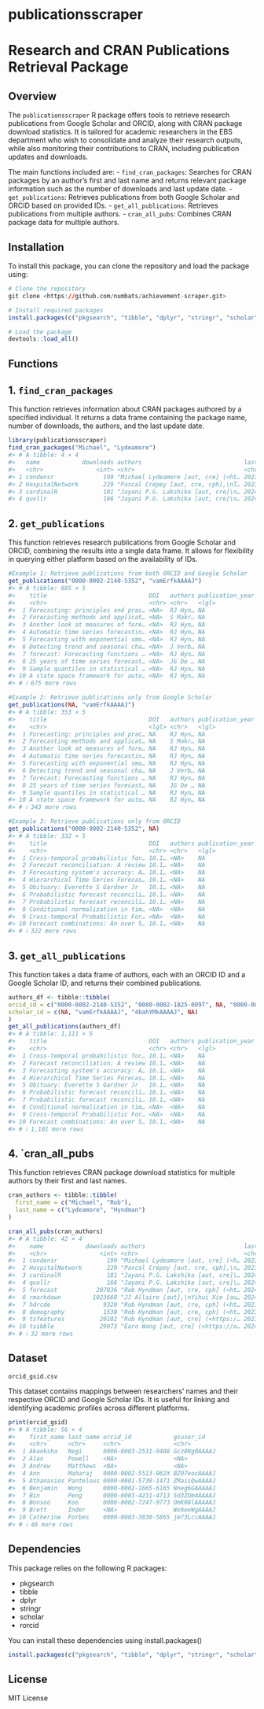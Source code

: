 
<!-- README.md is generated from README.Rmd. Please edit that file -->

# publicationsscraper

<!-- badges: start -->
<!-- badges: end -->

# Research and CRAN Publications Retrieval Package

## Overview

The `publicationsscraper` R package offers tools to retrieve research
publications from Google Scholar and ORCID, along with CRAN package
download statistics. It is tailored for academic researchers in the EBS
department who wish to consolidate and analyze their research outputs,
while also monitoring their contributions to CRAN, including publication
updates and downloads.

The main functions included are: - `find_cran_packages`: Searches for
CRAN packages by an author’s first and last name and returns relevant
package information such as the number of downloads and last update
date. - `get_publications`: Retrieves publications from both Google
Scholar and ORCID based on provided IDs. - `get_all_publications`:
Retrieves publications from multiple authors. - `cran_all_pubs`:
Combines CRAN package data for multiple authors.

## Installation

To install this package, you can clone the repository and load the
package using:

``` r
# Clone the repository
git clone <https://github.com/numbats/achievement-scraper.git>

# Install required packages
install.packages(c("pkgsearch", "tibble", "dplyr", "stringr", "scholar", "rorcid"))

# Load the package
devtools::load_all()
```

## Functions

## 1. `find_cran_packages`

This function retrieves information about CRAN packages authored by a
specified individual. It returns a data frame containing the package
name, number of downloads, the authors, and the last update date.

``` r
library(publicationsscraper)
find_cran_packages("Michael", "Lydeamore")
#> # A tibble: 4 × 4
#>   name            downloads authors                             last_update_date
#>   <chr>               <int> <chr>                               <chr>           
#> 1 condensr              199 "Michael Lydeamore [aut, cre] (<ht… 2023-08-30T14:5…
#> 2 HospitalNetwork       229 "Pascal Crépey [aut, cre, cph],\nT… 2023-02-27T07:2…
#> 3 cardinalR             181 "Jayani P.G. Lakshika [aut, cre]\n… 2024-04-16T08:0…
#> 4 quollr                166 "Jayani P.G. Lakshika [aut, cre]\n… 2024-03-05T10:0…
```

## 2. `get_publications`

This function retrieves research publications from Google Scholar and
ORCID, combining the results into a single data frame. It allows for
flexibility in querying either platform based on the availability of
IDs.

``` r
#Example 1: Retrieve publications from both ORCID and Google Scholar
get_publications("0000-0002-2140-5352", "vamErfkAAAAJ")
#> # A tibble: 685 × 5
#>    title                             DOI   authors publication_year journal_name
#>    <chr>                             <chr> <chr>   <lgl>            <chr>       
#>  1 Forecasting: principles and prac… <NA>  RJ Hyn… NA               "OTexts"    
#>  2 Forecasting methods and applicat… <NA>  S Makr… NA               "John Wiley…
#>  3 Another look at measures of fore… <NA>  RJ Hyn… NA               "Internatio…
#>  4 Automatic time series forecastin… <NA>  RJ Hyn… NA               "Journal of…
#>  5 Forecasting with exponential smo… <NA>  RJ Hyn… NA               "Springer V…
#>  6 Detecting trend and seasonal cha… <NA>  J Verb… NA               "Remote sen…
#>  7 forecast: Forecasting functions … <NA>  RJ Hyn… NA               ""          
#>  8 25 years of time series forecast… <NA>  JG De … NA               "Internatio…
#>  9 Sample quantiles in statistical … <NA>  RJ Hyn… NA               "The Americ…
#> 10 A state space framework for auto… <NA>  RJ Hyn… NA               "Internatio…
#> # ℹ 675 more rows
```

``` r
#Example 2: Retrieve publications only from Google Scholar
get_publications(NA, "vamErfkAAAAJ")
#> # A tibble: 353 × 5
#>    title                             DOI   authors publication_year journal_name
#>    <chr>                             <lgl> <chr>   <lgl>            <chr>       
#>  1 Forecasting: principles and prac… NA    RJ Hyn… NA               "OTexts"    
#>  2 Forecasting methods and applicat… NA    S Makr… NA               "John Wiley…
#>  3 Another look at measures of fore… NA    RJ Hyn… NA               "Internatio…
#>  4 Automatic time series forecastin… NA    RJ Hyn… NA               "Journal of…
#>  5 Forecasting with exponential smo… NA    RJ Hyn… NA               "Springer V…
#>  6 Detecting trend and seasonal cha… NA    J Verb… NA               "Remote sen…
#>  7 forecast: Forecasting functions … NA    RJ Hyn… NA               ""          
#>  8 25 years of time series forecast… NA    JG De … NA               "Internatio…
#>  9 Sample quantiles in statistical … NA    RJ Hyn… NA               "The Americ…
#> 10 A state space framework for auto… NA    RJ Hyn… NA               "Internatio…
#> # ℹ 343 more rows
```

``` r
#Example 3: Retrieve publications only from ORCID
get_publications("0000-0002-2140-5352", NA)
#> # A tibble: 332 × 5
#>    title                             DOI   authors publication_year journal_name
#>    <chr>                             <chr> <chr>   <lgl>            <chr>       
#>  1 Cross-temporal probabilistic for… 10.1… <NA>    NA               Internation…
#>  2 Forecast reconciliation: A review 10.1… <NA>    NA               Internation…
#>  3 Forecasting system's accuracy: A… 10.1… <NA>    NA               Applied Sto…
#>  4 Hierarchical Time Series Forecas… 10.1… <NA>    NA               Journal of …
#>  5 Obituary: Everette S Gardner Jr   10.1… <NA>    NA               Internation…
#>  6 Probabilistic forecast reconcili… 10.1… <NA>    NA               European Jo…
#>  7 Probabilistic forecast reconcili… 10.1… <NA>    NA               European Jo…
#>  8 Conditional normalization in tim… <NA>  <NA>    NA               ArXiv       
#>  9 Cross-temporal Probabilistic For… <NA>  <NA>    NA               ArXiv       
#> 10 Forecast combinations: An over 5… 10.1… <NA>    NA               Internation…
#> # ℹ 322 more rows
```

## 3. `get_all_publications`

This function takes a data frame of authors, each with an ORCID ID and a
Google Scholar ID, and returns their combined publications.

``` r
authors_df <- tibble::tibble(
orcid_id = c("0000-0002-2140-5352", "0000-0002-1825-0097", NA, "0000-0001-5109-3700"),
scholar_id = c(NA, "vamErfkAAAAJ", "4bahYMkAAAAJ", NA)
)
get_all_publications(authors_df)
#> # A tibble: 1,111 × 5
#>    title                             DOI   authors publication_year journal_name
#>    <chr>                             <chr> <chr>   <lgl>            <chr>       
#>  1 Cross-temporal probabilistic for… 10.1… <NA>    NA               Internation…
#>  2 Forecast reconciliation: A review 10.1… <NA>    NA               Internation…
#>  3 Forecasting system's accuracy: A… 10.1… <NA>    NA               Applied Sto…
#>  4 Hierarchical Time Series Forecas… 10.1… <NA>    NA               Journal of …
#>  5 Obituary: Everette S Gardner Jr   10.1… <NA>    NA               Internation…
#>  6 Probabilistic forecast reconcili… 10.1… <NA>    NA               European Jo…
#>  7 Probabilistic forecast reconcili… 10.1… <NA>    NA               European Jo…
#>  8 Conditional normalization in tim… <NA>  <NA>    NA               ArXiv       
#>  9 Cross-temporal Probabilistic For… <NA>  <NA>    NA               ArXiv       
#> 10 Forecast combinations: An over 5… 10.1… <NA>    NA               Internation…
#> # ℹ 1,101 more rows
```

## 4. `cran_all_pubs

This function retrieves CRAN package download statistics for multiple
authors by their first and last names.

``` r
cran_authors <- tibble::tibble(
  first_name = c("Michael", "Rob"),
  last_name = c("Lydeamore", "Hyndman")
)

cran_all_pubs(cran_authors)
#> # A tibble: 42 × 4
#>    name            downloads authors                            last_update_date
#>    <chr>               <int> <chr>                              <chr>           
#>  1 condensr              199 "Michael Lydeamore [aut, cre] (<h… 2023-08-30T14:5…
#>  2 HospitalNetwork       229 "Pascal Crépey [aut, cre, cph],\n… 2023-02-27T07:2…
#>  3 cardinalR             181 "Jayani P.G. Lakshika [aut, cre]\… 2024-04-16T08:0…
#>  4 quollr                166 "Jayani P.G. Lakshika [aut, cre]\… 2024-03-05T10:0…
#>  5 forecast           207836 "Rob Hyndman [aut, cre, cph] (<ht… 2024-06-20T02:1…
#>  6 rmarkdown         1023668 "JJ Allaire [aut],\nYihui Xie [au… 2024-08-17T03:5…
#>  7 hdrcde               9320 "Rob Hyndman [aut, cre, cph] (<ht… 2021-01-18T05:2…
#>  8 demography           1538 "Rob Hyndman [aut, cre, cph] (<ht… 2023-02-08T07:2…
#>  9 tsfeatures          20102 "Rob Hyndman [aut, cre] (<https:/… 2023-08-28T13:0…
#> 10 tsibble             29973 "Earo Wang [aut, cre] (<https://o… 2024-06-27T12:2…
#> # ℹ 32 more rows
```

## Dataset

`orcid_gsid.csv`

This dataset contains mappings between researchers’ names and their
respective ORCID and Google Scholar IDs. It is useful for linking and
identifying academic profiles across different platforms.

``` r
print(orcid_gsid)
#> # A tibble: 56 × 4
#>    first_name last_name orcid_id            gsuser_id   
#>    <chr>      <chr>     <chr>               <chr>       
#>  1 Akanksha   Negi      0000-0003-2531-9408 Gcz8Ng0AAAAJ
#>  2 Alan       Powell    <NA>                <NA>        
#>  3 Andrew     Matthews  <NA>                <NA>        
#>  4 Ann        Maharaj   0000-0002-5513-962X BZ07eocAAAAJ
#>  5 Athanasios Pantelous 0000-0001-5738-1471 ZMaiiQwAAAAJ
#>  6 Benjamin   Wong      0000-0002-1665-6165 Nneg6GAAAAAJ
#>  7 Bin        Peng      0000-0003-4231-4713 5d3ZOm4AAAAJ
#>  8 Bonsoo     Koo       0000-0002-7247-9773 OmK08lAAAAAJ
#>  9 Brett      Inder     <NA>                Wx6eeWgAAAAJ
#> 10 Catherine  Forbes    0000-0003-3830-5865 jm73LccAAAAJ
#> # ℹ 46 more rows
```

## Dependencies

This package relies on the following R packages:

- pkgsearch
- tibble
- dplyr
- stringr
- scholar
- rorcid

You can install these dependencies using install.packages()

``` r
install.packages(c("pkgsearch", "tibble", "dplyr", "stringr", "scholar", "rorcid"))
```

## License
MIT License

